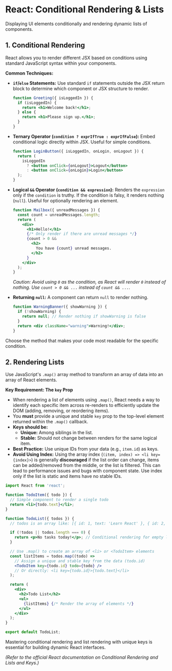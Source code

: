 # React: Conditional Rendering & Lists

Displaying UI elements conditionally and rendering dynamic lists of components.

## 1. Conditional Rendering

React allows you to render different JSX based on conditions using standard JavaScript syntax within your components.

**Common Techniques:**

*   **`if`/`else` Statements:** Use standard `if` statements outside the JSX return block to determine which component or JSX structure to render.

    ```jsx
    function Greeting({ isLoggedIn }) {
      if (isLoggedIn) {
        return <h1>Welcome back!</h1>;
      } else {
        return <h1>Please sign up.</h1>;
      }
    }
    ```

*   **Ternary Operator (`condition ? exprIfTrue : exprIfFalse`):** Embed conditional logic directly within JSX. Useful for simple conditions.

    ```jsx
    function LoginButton({ isLoggedIn, onLogin, onLogout }) {
      return (
        isLoggedIn
          ? <button onClick={onLogout}>Logout</button>
          : <button onClick={onLogin}>Login</button>
      );
    }
    ```

*   **Logical `&&` Operator (`condition && expression`):** Renders the `expression` only if the `condition` is truthy. If the condition is falsy, it renders nothing (`null`). Useful for optionally rendering an element.

    ```jsx
    function Mailbox({ unreadMessages }) {
      const count = unreadMessages.length;
      return (
        <div>
          <h1>Hello!</h1>
          {/* Only render if there are unread messages */}
          {count > 0 &&
            <h2>
              You have {count} unread messages.
            </h2>
          }
        </div>
      );
    }
    ```
    *Caution: Avoid using `0` as the condition, as React will render `0` instead of nothing. Use `count > 0 && ...` instead of `count && ...`.*

*   **Returning `null`:** A component can return `null` to render nothing.

    ```jsx
    function WarningBanner({ showWarning }) {
      if (!showWarning) {
        return null; // Render nothing if showWarning is false
      }
      return <div className="warning">Warning!</div>;
    }
    ```

Choose the method that makes your code most readable for the specific condition.

## 2. Rendering Lists

Use JavaScript's `.map()` array method to transform an array of data into an array of React elements.

**Key Requirement: The `key` Prop**

*   When rendering a list of elements using `.map()`, React needs a way to identify each specific item across re-renders to efficiently update the DOM (adding, removing, or reordering items).
*   You **must** provide a unique and stable `key` prop to the top-level element returned within the `.map()` callback.
*   **Keys should be:**
    *   **Unique:** Among siblings in the list.
    *   **Stable:** Should not change between renders for the same logical item.
*   **Best Practice:** Use unique IDs from your data (e.g., `item.id`) as keys.
*   **Avoid Using Index:** Using the array index (`(item, index) => <li key={index}>`) is generally **discouraged** if the list order can change, items can be added/removed from the middle, or the list is filtered. This can lead to performance issues and bugs with component state. Use index only if the list is static and items have no stable IDs.

```jsx
import React from 'react';

function TodoItem({ todo }) {
  // Simple component to render a single todo
  return <li>{todo.text}</li>;
}

function TodoList({ todos }) {
  // todos is an array like: [{ id: 1, text: 'Learn React' }, { id: 2, text: 'Build App' }]

  if (!todos || todos.length === 0) {
    return <p>No tasks today!</p>; // Conditional rendering for empty list
  }

  // Use .map() to create an array of <li> or <TodoItem> elements
  const listItems = todos.map((todo) =>
    // Assign a unique and stable key from the data (todo.id)
    <TodoItem key={todo.id} todo={todo} />
    // Or directly: <li key={todo.id}>{todo.text}</li>
  );

  return (
    <div>
      <h2>Todo List</h2>
      <ul>
        {listItems} {/* Render the array of elements */}
      </ul>
    </div>
  );
}

export default TodoList;
```

Mastering conditional rendering and list rendering with unique keys is essential for building dynamic React interfaces.

*(Refer to the official React documentation on Conditional Rendering and Lists and Keys.)*